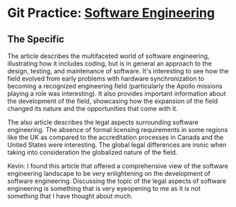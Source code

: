 # Git Practice: [Software Engineering](https://en.wikipedia.org/wiki/Software_engineering)

## The Specific
The article describes the multifaceted world of software engineering, illustrating how it includes coding, but is in general an approach to the design, testing, and maintenance of software. It's interesting to see how the field evolved from early problems with hardware synchronization to becoming a recognized engineering field (particularly the Apollo missions playing a role was interesting). It also provides important information about the development of the field, showcasing how the expansion of the field changed its nature and the opportunities that come with it.

The also article describes the legal aspects surrounding software engineering. The absence of formal licensing requirements in some regions like the UK as compared to the accreditation processes in Canada and the United States were interesting. The global legal differences are ironic when taking into consideration the globalized nature of the field. 

Kevin: I found this article that offered a comprehensive view of the software engineering landscape to be very enlightening on the development of software engineering. Discussing the topic of the legal aspects of software engineering is something that is very eyeopening to me as it is not something that I have thought about much. 